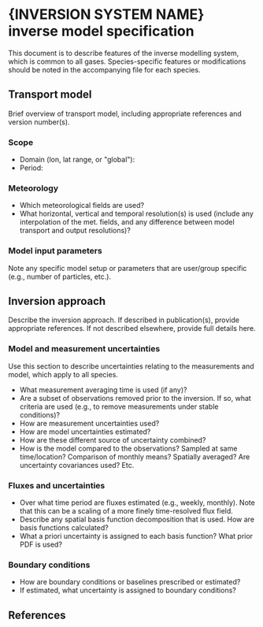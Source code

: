 # {INVERSION SYSTEM NAME} inverse model specification

This document is to describe features of the inverse modelling system, which is common to all gases. Species-specific features or modifications should be noted in the accompanying file for each species.

## Transport model

Brief overview of transport model, including appropriate references and version number(s).

### Scope

- Domain (lon, lat range, or "global"):
- Period: 

### Meteorology

- Which meteorological fields are used?
- What horizontal, vertical and temporal resolution(s) is used (include any interpolation of the met. fields, and any difference between model transport and output resolutions)?

### Model input parameters

Note any specific model setup or parameters that are user/group specific (e.g., number of particles, etc.). 

## Inversion approach

Describe the inversion approach. If described in publication(s), provide appropriate references. If not described elsewhere, provide full details here.

### Model and measurement uncertainties

Use this section to describe uncertainties relating to the measurements and model, which apply to all species. 

- What measurement averaging time is used (if any)?
- Are a subset of observations removed prior to the inversion. If so, what criteria are used (e.g., to remove measurements under stable conditions)?
- How are measurement uncertainties used?
- How are model uncertainties estimated?
- How are these different source of uncertainty combined?
- How is the model compared to the observations? Sampled at same time/location? Comparison of monthly means? Spatially averaged? Are uncertainty covariances used? Etc.

### Fluxes and uncertainties

- Over what time period are fluxes estimated (e.g., weekly, monthly). Note that this can be a scaling of a more finely time-resolved flux field.
- Describe any spatial basis function decomposition that is used. How are basis functions calculated?
- What a priori uncertainty is assigned to each basis function? What prior PDF is used?

### Boundary conditions

- How are boundary conditions or baselines prescribed or estimated?
- If estimated, what uncertainty is assigned to boundary conditions?

## References
